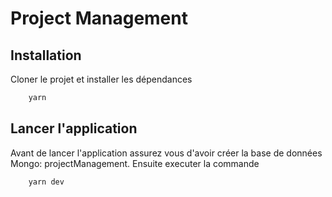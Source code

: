# Project Management

## Installation

Cloner le projet et installer les dépendances

```bash
    yarn
```

## Lancer l'application

Avant de lancer l'application assurez vous d'avoir créer la base de données Mongo: projectManagement. Ensuite executer la commande

```bash
    yarn dev
```

